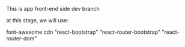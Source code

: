 This is app front-end side dev branch

at this stage, we will use:

font-awesome cdn
"react-bootstrap"
"react-router-bootstrap"
"react-router-dom"

